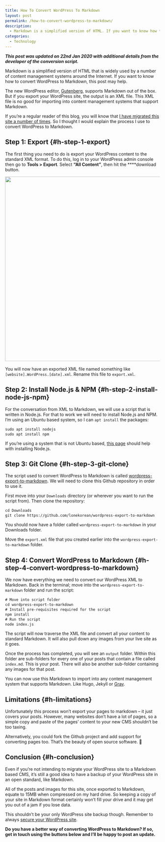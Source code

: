 ```yaml
---
title: How To Convert WordPress To Markdown
layout: post
permalink: /how-to-convert-wordpress-to-markdown/
description:
  - Markdown is a simplified version of HTML. If you want to know how to convert WordPress to Markdown, you should probably read this post.
categories:
  - Technology
---
```

_**This post was updated on 22nd Jan 2020 with additional details from the developer of the conversion script.**_

Markdown is a simplified version of HTML that is widely used by a number of content management systems around the Internet. If you want to know how to convert WordPress to Markdown, this post may help.

The new WordPress editor, <a rel="noreferrer noopener" aria-label="Gutenberg (opens in a new tab)" href="https://wordpress.org/gutenberg/" target="_blank">Gutenberg</a>, supports Markdown out of the box. But if you export your WordPress site, the output is an XML file. This XML file is no good for importing into content management systems that support Markdown.

If you&#8217;re a regular reader of this blog, you will know that [I have migrated this site a number of times](https://kevq.uk/coming-full-circle-from-grav-to-wordpress/). So I thought I would explain the process I use to convert WordPress to Markdown.

## Step 1: Export {#h-step-1-export}

The first thing you need to do is export your WordPress content to the standard XML format. To do this, log in to your WordPress admin console then go to **Tools > Export**. Select **&#8220;All Content&#8221;**, then hit the ****download button.

<img loading="lazy" width="1000" height="600" src="/assets/images/wp-images/2019/12/wp-export-screen.png" alt="" class="wp-image-687" srcset="/assets/images/wp-images/2019/12/wp-export-screen.png 1000w, /assets/images/wp-images/2019/12/wp-export-screen-300x180.png 300w, /assets/images/wp-images/2019/12/wp-export-screen-768x461.png 768w" sizes="(max-width: 1000px) 100vw, 1000px" />  

You will now have an exported XML file named something like `[website].WordPress.[date].xml`. Rename this file to `export.xml`.

## Step 2: Install Node.js & NPM {#h-step-2-install-node-js-npm}

For the conversation from XML to Markdown, we will use a script that is written in Node.js. For that to work we will need to install Node.js and NPM. I&#8217;m using an Ubuntu based system, so I can `apt install` the packages:

<pre class="wp-block-code"><code>sudo apt install nodejs
sudo apt install npm</code></pre>

<p class="notice">
  If you&#8217;re using a system that is not Ubuntu based, <a rel="noreferrer noopener" aria-label="this page (opens in a new tab)" href="https://nodejs.org/en/download/" target="_blank">this page</a> should help with installing Node.js.
</p>

## Step 3: Git Clone {#h-step-3-git-clone}

The script used to convert WordPress to Markdown is called <a rel="noreferrer noopener" aria-label="wordpress-export-to-markdown (opens in a new tab)" href="https://github.com/lonekorean/wordpress-export-to-markdown" target="_blank">wordpress-export-to-markdown</a>. We will need to clone this Github repository in order to use it.

First move into your `Downloads` directory (or wherever you want to run the script from). Then clone the repository:

<pre class="wp-block-code"><code>cd Downloads
git clone https://github.com/lonekorean/wordpress-export-to-markdown</code></pre>

You should now have a folder called `wordpress-export-to-markdown` in your Downloads folder.

Move the `export.xml` file that you created earlier into the `wordpress-export-to-markdown` folder.

## Step 4: Convert WordPress to Markdown {#h-step-4-convert-wordpress-to-markdown}

We now have everything we need to convert our WordPress XML to Markdown. Back in the terminal; move into the `wordpress-export-to-markdown` folder and run the script:

<pre class="wp-block-code"><code># Move into script folder
cd wordpress-export-to-markdown
# Install pre-requisites required for the script
npm install
# Run the script
node index.js</code></pre>

The script will now traverse the XML file and convert all your content to standard Markdown. It will also pull down any images from your live site as it goes.

Once the process has completed, you will see an `output` folder. Within this folder are sub-folders for every one of your posts that contain a file called `index.md`. This is your post. There will also be another sub-folder containing any images for that post.

You can now use this Markdown to import into any content management system that supports Markdown. Like Hugo, Jekyll or <a rel="noreferrer noopener" aria-label="Grav (opens in a new tab)" href="https://kevq.uk/migrating-from-wordpress-to-grav/" target="_blank">Grav</a>.

## Limitations {#h-limitations}

Unfortunately this process won&#8217;t export your pages to markdown &#8211; it just covers your posts. However, many websites don&#8217;t have a lot of pages, so a simple copy and paste of the pages&#8217; content to your new CMS shouldn&#8217;t be too taxing.

Alternatively, you could fork the Github project and add support for converting pages too. That&#8217;s the beauty of open source software. 🙂

## Conclusion {#h-conclusion}

Even if you&#8217;re not intending to migrate your WordPress site to a Markdown based CMS, it&#8217;s still a good idea to have a backup of your WordPress site in an open standard, like Markdown.

All of the posts and images for this site, once exported to Markdown, equate to 15MB when compressed on my hard drive. So keeping a copy of your site in Markdown format certainly won&#8217;t fill your drive and it may get you out of a jam if you lose data.

This shouldn&#8217;t be your only WordPress site backup though. Remember to always [secure your WordPress site](https://kevq.uk/how-to-secure-wordpress/).

**Do you have a better way of converting WordPress to Markdown? If so, get in touch using the buttons below and I&#8217;ll be happy to post an update.**
